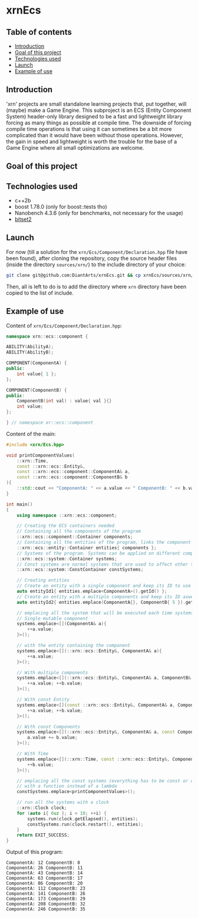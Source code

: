 # xrnEcs
## Table of contents
* [Introduction](#introduction)
* [Goal of this project](#goal-of-this-project)
* [Technologies used](#technologies-used)
* [Launch](#launch)
* [Example of use](#example-of-use)

## Introduction
'xrn' projects are small standalone learning projects that, put together, will (maybe) make a Game Engine.
This subproject is an ECS (Entity Component System) header-only library designed to be a fast and lightweight
library forcing as many things as possible at compile time.
The downside of forcing compile time operations is that using it can sometimes be a bit more complicated
than it would have been without those operations. However, the gain in speed and lightweight is worth the
trouble for the base of a Game Engine where all small optimizations are welcome.

## Goal of this project

## Technologies used
* c++2b
* boost 1.78.0 (only for boost::tests tho)
* Nanobench 4.3.6 (only for benchmarks, not necessary for the usage)
* [bitset2](https://github.com/ClaasBontus/bitset2)

## Launch
For now (till a solution for the `xrn/Ecs/Component/Declaration.hpp` file have been found), after cloning
the repository, copy the source header files (inside the directory `sources/xrn/`) to the include directory
of your choice:
```sh
git clone git@github.com:DiantArts/xrnEcs.git && cp xrnEcs/sources/xrn/ path/to/your/directory
```
Then, all is left to do is to add the directory where `xrn` directory have been copied to the list of include.

## Example of use
Content of `xrn/Ecs/Component/Declaration.hpp`:
```cpp
namespace xrn::ecs::component {

ABILITY(AbilityA);
ABILITY(AbilityB);

COMPONENT(ComponentA) {
public:
    int value{ 1 };
};

COMPONENT(ComponentB) {
public:
    ComponentB(int val) : value{ val }{}
    int value;
};

} // namespace xr::ecs::component
```
Content of the main:
```cpp
#include <xrn/Ecs.hpp>

void printComponentValues(
    ::xrn::Time,
    const ::xrn::ecs::Entity&,
    const ::xrn::ecs::component::ComponentA& a,
    const ::xrn::ecs::component::ComponentB& b
){
    ::std::cout << "ComponentA: " << a.value << " ComponentB: " << b.value << ::std::endl;
}

int main()
{
    using namespace ::xrn::ecs::component;

    // Creating the ECS containers needed
    // Containing all the components of the program
    ::xrn::ecs::component::Container components;
    // Containing all the entities of the program, links the component container to it
    ::xrn::ecs::entity::Container entities{ components };
    // Systems of the program. Systems can be applied on different component/entity containers
    ::xrn::ecs::system::Container systems;
    // Const systems are normal systems that are used to affect other things than component (like drawing to the screen)
    ::xrn::ecs::system::ConstContainer constSystems;

    // Creating entities
    // Create an entity with a single component and keep its ID to use it later
    auto entityId1{ entities.emplace<ComponentA>().getId() };
    // Create an entity with a multiple components and keep its ID aswell
    auto entityId2{ entities.emplace(ComponentA{}, ComponentB{ 5 }).getId() };

    // emplacing all the system that will be executed each time systems.run() is called
    // Single mutable component
    systems.emplace<[](ComponentA& a){
        ++a.value;
    }>();

    // with the entity containing the component
    systems.emplace<[](::xrn::ecs::Entity&, ComponentA& a){
        ++a.value;
    }>();

    // With multiple components
    systems.emplace<[](::xrn::ecs::Entity&, ComponentA& a, ComponentB& b){
        ++a.value; ++b.value;
    }>();

    // With const Entity
    systems.emplace<[](const ::xrn::ecs::Entity&, ComponentA& a, ComponentB& b){
        ++a.value; ++b.value;
    }>();

    // With const Components
    systems.emplace<[](::xrn::ecs::Entity&, ComponentA& a, const ComponentB& b){
        a.value += b.value;
    }>();

    // With Time
    systems.emplace<[](::xrn::Time, const ::xrn::ecs::Entity&, ComponentB& b){
        ++b.value;
    }>();

    // emplacing all the const systems (everything has to be const or copied)
    // with a function instead of a lambda
    constSystems.emplace<printComponentValues>();

    // run all the systems with a clock
    ::xrn::Clock clock;
    for (auto i{ 0uz }; i < 10; ++i) {
        systems.run(clock.getElapsed(), entities);
        constSystems.run(clock.restart(), entities);
    }
    return EXIT_SUCCESS;
}
```
Output of this program:
```
ComponentA: 12 ComponentB: 8
ComponentA: 26 ComponentB: 11
ComponentA: 43 ComponentB: 14
ComponentA: 63 ComponentB: 17
ComponentA: 86 ComponentB: 20
ComponentA: 112 ComponentB: 23
ComponentA: 141 ComponentB: 26
ComponentA: 173 ComponentB: 29
ComponentA: 208 ComponentB: 32
ComponentA: 246 ComponentB: 35
```
